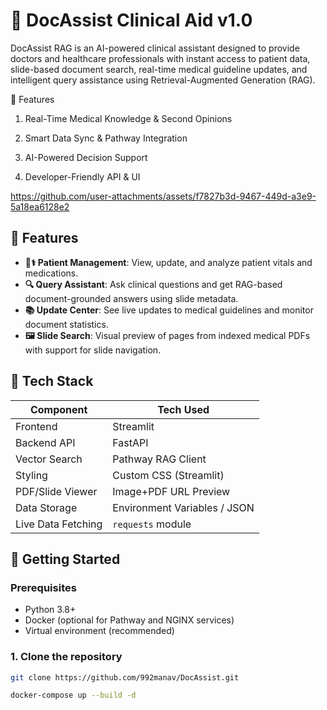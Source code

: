 # 🏥 DocAssist Clinical Aid v1.0

DocAssist RAG is an AI-powered clinical assistant designed to provide doctors and healthcare professionals with instant access to patient data, slide-based document search, real-time medical guideline updates, and intelligent query assistance using Retrieval-Augmented Generation (RAG).

📌 Features

1. Real-Time Medical Knowledge & Second Opinions

2. Smart Data Sync & Pathway Integration

3. AI-Powered Decision Support

4. Developer-Friendly API & UI


https://github.com/user-attachments/assets/f7827b3d-9467-449d-a3e9-5a18ea6128e2




## 📌 Features

- **👨⚕ Patient Management**: View, update, and analyze patient vitals and medications.
- **🔍 Query Assistant**: Ask clinical questions and get RAG-based document-grounded answers using slide metadata.
- **📚 Update Center**: See live updates to medical guidelines and monitor document statistics.
- **🖼 Slide Search**: Visual preview of pages from indexed medical PDFs with support for slide navigation.

## 🧠 Tech Stack

| Component          | Tech Used            |
|--------------------|----------------------|
| Frontend           | Streamlit            |
| Backend API        | FastAPI              |
| Vector Search      | Pathway RAG Client   |
| Styling            | Custom CSS (Streamlit) |
| PDF/Slide Viewer   | Image+PDF URL Preview |
| Data Storage       | Environment Variables / JSON |
| Live Data Fetching | `requests` module    |

## 🚀 Getting Started

### Prerequisites

- Python 3.8+
- Docker (optional for Pathway and NGINX services)
- Virtual environment (recommended)

### 1. Clone the repository

```bash
git clone https://github.com/992manav/DocAssist.git

docker-compose up --build -d

